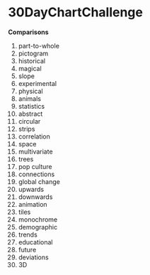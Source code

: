 # 30DayChartChallenge  

**Comparisons**
1. part-to-whole
2. pictogram 
3. historical
4. magical
5. slope
6. experimental
7. physical
8. animals
9. statistics
10. abstract
11. circular
12. strips
13. correlation
14. space
15. multivariate
16. trees
17. pop culture
18. connections
19. global change
20. upwards
21. downwards
22. animation
23. tiles
24. monochrome
25. demographic
26. trends
27. educational
28. future
29. deviations
30. 3D
